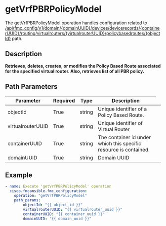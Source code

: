 # getVrfPBRPolicyModel

The getVrfPBRPolicyModel operation handles configuration related to [/api/fmc_config/v1/domain/{domainUUID}/devices/devicerecords/{containerUUID}/routing/virtualrouters/{virtualrouterUUID}/policybasedroutes/{objectId}](/paths//api/fmc_config/v1/domain/{domain_uuid}/devices/devicerecords/{container_uuid}/routing/virtualrouters/{virtualrouter_uuid}/policybasedroutes/{object_id}.md) path.&nbsp;
## Description
**Retrieves, deletes, creates, or modifies the Policy Based Route associated for the specified virtual router. Also, retrieves list of all PBR policy.**

## Path Parameters
| Parameter | Required | Type | Description |
| --------- | -------- | ---- | ----------- |
| objectId | True | string <td colspan=3> Unique identifier of a Policy Based Route. |
| virtualrouterUUID | True | string <td colspan=3> Unique identifier of Virtual Router |
| containerUUID | True | string <td colspan=3> The container id under which this specific resource is contained. |
| domainUUID | True | string <td colspan=3> Domain UUID |

## Example
```yaml
- name: Execute 'getVrfPBRPolicyModel' operation
  cisco.fmcansible.fmc_configuration:
    operation: "getVrfPBRPolicyModel"
    path_params:
        objectId: "{{ object_id }}"
        virtualrouterUUID: "{{ virtualrouter_uuid }}"
        containerUUID: "{{ container_uuid }}"
        domainUUID: "{{ domain_uuid }}"

```